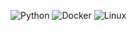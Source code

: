 ![Python](https://img.shields.io/badge/-Python-3776AB?logo=python&logoColor=fff)
![Docker](https://img.shields.io/badge/-Docker-2496ED?logo=docker&logoColor=fff)
![Linux](https://img.shields.io/badge/-Linux-FCC624?logo=linux&logoColor=000)
